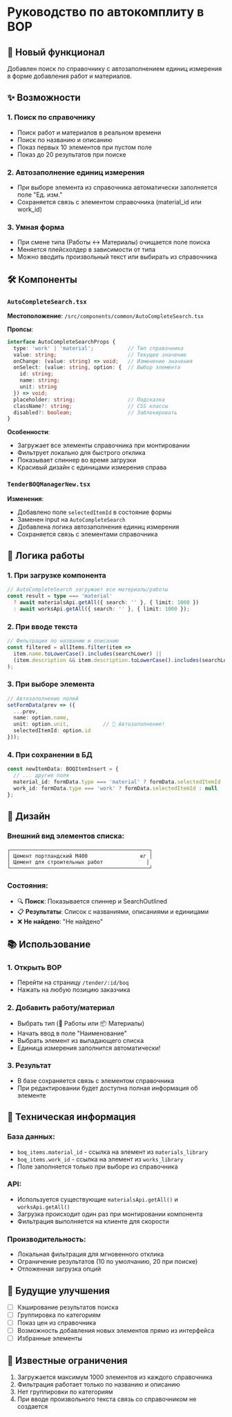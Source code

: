 # Руководство по автокомплиту в ВОР

## 🎯 Новый функционал

Добавлен поиск по справочнику с автозаполнением единиц измерения в форме добавления работ и материалов.

## ✨ Возможности

### 1. **Поиск по справочнику**
- Поиск работ и материалов в реальном времени
- Поиск по названию и описанию
- Показ первых 10 элементов при пустом поле
- Показ до 20 результатов при поиске

### 2. **Автозаполнение единиц измерения**
- При выборе элемента из справочника автоматически заполняется поле "Ед. изм."
- Сохраняется связь с элементом справочника (material_id или work_id)

### 3. **Умная форма**
- При смене типа (Работы ↔ Материалы) очищается поле поиска
- Меняется плейсхолдер в зависимости от типа
- Можно вводить произвольный текст или выбирать из справочника

## 🛠 Компоненты

### `AutoCompleteSearch.tsx`
**Местоположение**: `/src/components/common/AutoCompleteSearch.tsx`

**Пропсы**:
```typescript
interface AutoCompleteSearchProps {
  type: 'work' | 'material';           // Тип справочника
  value: string;                       // Текущее значение
  onChange: (value: string) => void;   // Изменение значения
  onSelect: (value: string, option: {  // Выбор элемента
    id: string; 
    name: string; 
    unit: string 
  }) => void;
  placeholder: string;                 // Подсказка
  className?: string;                  // CSS классы
  disabled?: boolean;                  // Заблокировать
}
```

**Особенности**:
- Загружает все элементы справочника при монтировании
- Фильтрует локально для быстрого отклика
- Показывает спиннер во время загрузки
- Красивый дизайн с единицами измерения справа

### `TenderBOQManagerNew.tsx`
**Изменения**:
- Добавлено поле `selectedItemId` в состояние формы
- Заменен input на `AutoCompleteSearch`
- Добавлена логика автозаполнения единиц измерения
- Сохраняется связь с элементами справочника

## 🔄 Логика работы

### 1. **При загрузке компонента**
```typescript
// AutoCompleteSearch загружает все материалы/работы
const result = type === 'material' 
  ? await materialsApi.getAll({ search: '' }, { limit: 1000 })
  : await worksApi.getAll({ search: '' }, { limit: 1000 });
```

### 2. **При вводе текста**
```typescript
// Фильтрация по названию и описанию
const filtered = allItems.filter(item => 
  item.name.toLowerCase().includes(searchLower) ||
  (item.description && item.description.toLowerCase().includes(searchLower))
);
```

### 3. **При выборе элемента**
```typescript
// Автозаполнение полей
setFormData(prev => ({
  ...prev,
  name: option.name,
  unit: option.unit,           // 🎯 Автозаполнение!
  selectedItemId: option.id
}));
```

### 4. **При сохранении в БД**
```typescript
const newItemData: BOQItemInsert = {
  // ... другие поля
  material_id: formData.type === 'material' ? formData.selectedItemId : null,
  work_id: formData.type === 'work' ? formData.selectedItemId : null
};
```

## 🎨 Дизайн

### Внешний вид элементов списка:
```
┌─────────────────────────────────────────────┐
│ Цемент портландский М400                 кг │
│ Цемент для строительных работ              │
└─────────────────────────────────────────────┘
```

### Состояния:
- 🔍 **Поиск**: Показывается спиннер и SearchOutlined
- 📋 **Результаты**: Список с названиями, описаниями и единицами
- ❌ **Не найдено**: "Не найдено"

## 📚 Использование

### 1. **Открыть ВОР**
- Перейти на страницу `/tender/:id/boq`
- Нажать на любую позицию заказчика

### 2. **Добавить работу/материал**
- Выбрать тип (🔧 Работы или 📦 Материалы)
- Начать ввод в поле "Наименование"
- Выбрать элемент из выпадающего списка
- Единица измерения заполнится автоматически!

### 3. **Результат**
- В базе сохраняется связь с элементом справочника
- При редактировании будет доступна полная информация об элементе

## 🔧 Техническая информация

### База данных:
- `boq_items.material_id` - ссылка на элемент из `materials_library`
- `boq_items.work_id` - ссылка на элемент из `works_library`
- Поле заполняется только при выборе из справочника

### API:
- Используется существующие `materialsApi.getAll()` и `worksApi.getAll()`
- Загрузка происходит один раз при монтировании компонента
- Фильтрация выполняется на клиенте для скорости

### Производительность:
- Локальная фильтрация для мгновенного отклика
- Ограничение результатов (10 по умолчанию, 20 при поиске)
- Отложенная загрузка опций

## 🚀 Будущие улучшения

- [ ] Кэширование результатов поиска
- [ ] Группировка по категориям
- [ ] Показ цен из справочника
- [ ] Возможность добавления новых элементов прямо из интерфейса
- [ ] Избранные элементы

## 🐛 Известные ограничения

1. Загружается максимум 1000 элементов из каждого справочника
2. Фильтрация работает только по названию и описанию
3. Нет группировки по категориям
4. При вводе произвольного текста связь со справочником не создается